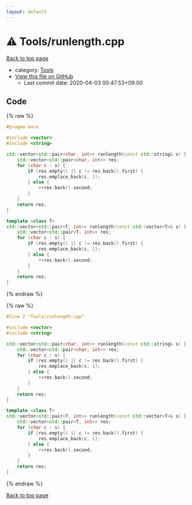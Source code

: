 ```yaml
---
layout: default
---
```


<!-- mathjax config similar to math.stackexchange -->
<script type="text/javascript" async
  src="https://cdnjs.cloudflare.com/ajax/libs/mathjax/2.7.5/MathJax.js?config=TeX-MML-AM_CHTML">
</script>
<script type="text/x-mathjax-config">
  MathJax.Hub.Config({
    TeX: { equationNumbers: { autoNumber: "AMS" }},
    tex2jax: {
      inlineMath: [ ['$','$'] ],
      processEscapes: true
    },
    "HTML-CSS": { matchFontHeight: false },
    displayAlign: "left",
    displayIndent: "2em"
  });
</script>

<script type="text/javascript" src="https://cdnjs.cloudflare.com/ajax/libs/jquery/3.4.1/jquery.min.js"></script>
<script src="https://cdn.jsdelivr.net/npm/jquery-balloon-js@1.1.2/jquery.balloon.min.js" integrity="sha256-ZEYs9VrgAeNuPvs15E39OsyOJaIkXEEt10fzxJ20+2I=" crossorigin="anonymous"></script>
<script type="text/javascript" src="../../assets/js/copy-button.js"></script>
<link rel="stylesheet" href="../../assets/css/copy-button.css" />


# :warning: Tools/runlength.cpp

<a href="../../index.html">Back to top page</a>

* category: <a href="../../index.html#8625e1de7be14c39b1d14dc03d822497">Tools</a>
* <a href="{{ site.github.repository_url }}/blob/master/Tools/runlength.cpp">View this file on GitHub</a>
    - Last commit date: 2020-04-03 00:47:53+09:00




## Code

<a id="unbundled"></a>
{% raw %}
```cpp
#pragma once

#include <vector>
#include <string>

std::vector<std::pair<char, int>> runlength(const std::string& s) {
    std::vector<std::pair<char, int>> res;
    for (char c : s) {
        if (res.empty() || c != res.back().first) {
            res.emplace_back(c, 1);
        } else {
            ++res.back().second;
        }
    }
    return res;
}

template <class T>
std::vector<std::pair<T, int>> runlength(const std::vector<T>& s) {
    std::vector<std::pair<T, int>> res;
    for (char c : s) {
        if (res.empty() || c != res.back().first) {
            res.emplace_back(c, 1);
        } else {
            ++res.back().second;
        }
    }
    return res;
}

```
{% endraw %}

<a id="bundled"></a>
{% raw %}
```cpp
#line 2 "Tools/runlength.cpp"

#include <vector>
#include <string>

std::vector<std::pair<char, int>> runlength(const std::string& s) {
    std::vector<std::pair<char, int>> res;
    for (char c : s) {
        if (res.empty() || c != res.back().first) {
            res.emplace_back(c, 1);
        } else {
            ++res.back().second;
        }
    }
    return res;
}

template <class T>
std::vector<std::pair<T, int>> runlength(const std::vector<T>& s) {
    std::vector<std::pair<T, int>> res;
    for (char c : s) {
        if (res.empty() || c != res.back().first) {
            res.emplace_back(c, 1);
        } else {
            ++res.back().second;
        }
    }
    return res;
}

```
{% endraw %}

<a href="../../index.html">Back to top page</a>

